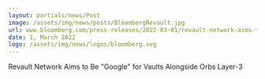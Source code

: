 ```yaml
---
layout: partials/news/Post
image: /assets/img/news/posts/BloombergRevault.jpg
url: www.bloomberg.com/press-releases/2022-03-01/revault-network-aims-to-be-google-for-vaults-alongside-orbs-layer-3
date: 1, March 2022
logo: /assets/img/news/logos/bloomberg.svg
---
```


Revault Network Aims to Be "Google" for Vaults Alongside Orbs Layer-3
